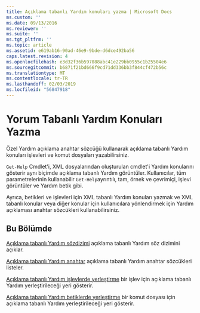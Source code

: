 ```yaml
---
title: Açıklama tabanlı Yardım konuları yazma | Microsoft Docs
ms.custom: ''
ms.date: 09/13/2016
ms.reviewer: ''
ms.suite: ''
ms.tgt_pltfrm: ''
ms.topic: article
ms.assetid: e619ab16-90ad-46e9-9bde-d6dce492ba56
caps.latest.revision: 4
ms.openlocfilehash: e3d32f36b597088abc41e229bb0955c1b25504e6
ms.sourcegitcommit: b6871f21bd666f9cd71dd336bb3f844cf472b56c
ms.translationtype: MT
ms.contentlocale: tr-TR
ms.lasthandoff: 02/03/2019
ms.locfileid: "56847918"
---
```

# <a name="writing-comment-based-help-topics"></a>Yorum Tabanlı Yardım Konuları Yazma

Özel Yardım açıklama anahtar sözcüğü kullanarak açıklama tabanlı Yardım konuları işlevleri ve komut dosyaları yazabilirsiniz.

 `Get-Help` Cmdlet'i, XML dosyalarından oluşturulan cmdlet'i Yardım konularını gösterir aynı biçimde açıklama tabanlı Yardım görüntüler. Kullanıcılar, tüm parametrelerinin kullanabilir `Get-Help`ayrıntılı, tam, örnek ve çevrimiçi, işlevi görüntüler ve Yardım betik gibi.

 Ayrıca, betikleri ve işlevleri için XML tabanlı Yardım konuları yazmak ve XML tabanlı konular veya diğer konular için kullanıcılara yönlendirmek için Yardım açıklaması anahtar sözcükleri kullanabilirsiniz.

## <a name="in-this-section"></a>Bu Bölümde

 [Açıklama tabanlı Yardım sözdizimi](./syntax-of-comment-based-help.md) açıklama tabanlı Yardım söz dizimini açıklar.

 [Açıklama tabanlı Yardım anahtar](./comment-based-help-keywords.md) açıklama tabanlı Yardım anahtar sözcükleri listeler.

 [Açıklama tabanlı Yardım işlevlerde yerleştirme](./placing-comment-based-help-in-functions.md) bir işlev için açıklama tabanlı Yardım yerleştirileceği yeri gösterir.

 [Açıklama tabanlı Yardım betiklerde yerleştirme](./placing-comment-based-help-in-scripts.md) bir komut dosyası için açıklama tabanlı Yardım yerleştirileceği yeri gösterir.
